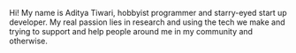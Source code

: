 Hi! My name is Aditya Tiwari, hobbyist programmer and starry-eyed start up developer. My real passion lies in research and using the tech we make and trying to support and help people around me in my community and otherwise.

<!---
AdiTiwa/AdiTiwa is a ✨ special ✨ repository because its `README.md` (this file) appears on your GitHub profile.
You can click the Preview link to take a look at your changes.
--->
